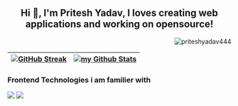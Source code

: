 <h2 align="center">Hi 👋, I'm Pritesh Yadav, I loves creating web applications and working on opensource!</h2>
<p align="right"> <img src="https://komarev.com/ghpvc/?username=priteshyadav444&label=Profile%20views&color=0e75b6&style=flat" alt="priteshyadav444" /> </p>


| [![GitHub Streak](https://streak-stats.demolab.com?user=priteshyadav444&theme=tokyonight&hide_border=true&date_format=M%20j%5B%2C%20Y%5D&mode=weekly)](https://priteshyadav.in) | <a href="https://priteshyadav.in"><img align="center" src="https://github-readme-stats.vercel.app/api?username=priteshyadav444&include_all_commits=true&count_private=true&show_icons=true&line_height=20&title_color=2B5BBD&icon_color=1124BB&text_color=A1A1A1&bg_color=0,000000,130F40" alt="my Github Stats"/></a> |
| ------------- | ------------- |

### Frontend Technologies i am familier with
![](https://img.shields.io/badge/Code-Angular-informational?style=flat&logo=angular&logoColor=white&color=4AB197)
![](https://img.shields.io/badge/Code-React-informational?style=flat&logo=react&logoColor=white&color=4AB197)

